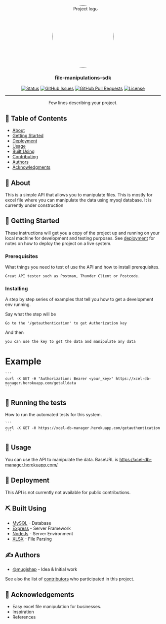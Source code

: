 <body style="scroll-behaviour:'smooth'">
<p align="center">
  <a href="" rel="noopener">
 <img style="border-radius:100%;" width=200px height=200px src="https://play-lh.googleusercontent.com/1nfAdJs2Ep2q1skM7QwJ1uHooWSbpFkbIBHhAX6EmdzEKmtk42713TiTU28mWlkcFKPA" alt="Project logo"></a>
</p>

<h3 align="center">file-manipulations-sdk</h3>

<div align="center">

[![Status](https://img.shields.io/badge/status-active-success.svg)]()
[![GitHub Issues](https://img.shields.io/github/issues/mugishap/file-manipulations-sdk.svg)](https://github.com/mugishap/file-manipulations-sdk/issues)
[![GitHub Pull Requests](https://img.shields.io/github/issues-pr/mugishap/file-manipulations-sdk.svg)](https://github.com/mugishap/file-manipulations-sdk/pulls)
[![License](https://img.shields.io/badge/license-MIT-blue.svg)](/LICENSE)

</div>

---

<p align="center"> Few lines describing your project.
    <br>
</p>

## 📝 Table of Contents

- [About](#about)
- [Getting Started](#getting_started)
- [Deployment](#deployment)
- [Usage](#usage)
- [Built Using](#built_using)
- [Contributing](#deployment)
- [Authors](#authors)
- [Acknowledgments](#acknowledgement)

## 🧐 About <a id = "about"></a>

This is a simple API that allows you to manipulate files. This is mostly for excel file where you can manipulate the data using mysql database. It is currently under construction

## 🏁 Getting Started <a id = "getting_started"></a>

These instructions will get you a copy of the project up and running on your local machine for development and testing purposes. See [deployment](#deployment) for notes on how to deploy the project on a live system.

### Prerequisites

What things you need to test of use the API and how to install prerequisites.

```
Great API tester such as Postman, Thunder Client or Postcode.
```

### Installing

A step by step series of examples that tell you how to get a development env running.

Say what the step will be

```
Go to the '/getauthentication' to get Authorization key
```

And then

```
you can use the key to get the data and manipulate any data
```

# Example

    ```
    curl -X GET -H "Authorization: Bearer <your_key>" https://xcel-db-manager.herokuapp.com/getalldata
    ```

## 🔧 Running the tests <a id = "tests"></a>

How to run the automated tests for this system.

    ```
    curl -X GET -H https://xcel-db-manager.herokuapp.com/getauthentication
    ```

## 🎈 Usage <a id="usage"></a>

You can use the API to manipulate the data. BaseURL is https://xcel-db-manager.herokuapp.com/

## 🚀 Deployment <a id = "deployment"></a>

This API is not currently not available for public contributions.

## ⛏️ Built Using <a id = "built_using"></a>

- [MySQL](https://www.mongodb.com/) - Database
- [Express](https://expressjs.com/) - Server Framework
- [NodeJs](https://nodejs.org/en/) - Server Environment
- [XLSX](https://nodejs.org/en/) - File Parsing

## ✍️ Authors <a id = "authors"></a>

- [@mugishap](https://github.com/mugishap) - Idea & Initial work

See also the list of [contributors](https://github.com/mugishap/file-manipulations-sdk/contributors) who participated in this project.

## 🎉 Acknowledgements <a id = "acknowledgement"></a>

- Easy excel file manipulation for businesses.
- Inspiration
- References
</body>
